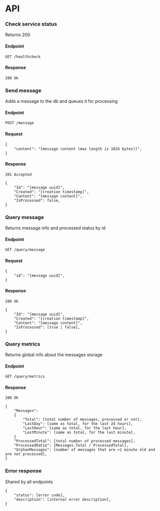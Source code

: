 # API

### Check service status
Returns 200
#### Endpoint
`GET /healthcheck`
#### Response
`200 Ok`

### Send message
Adds a message to the db and queues it for processing
#### Endpoint
`POST /message`
#### Request
```
{
    "content": "[message content (max length is 1024 bytes)]",
}
```
#### Response
`201 Accepted`
```
{
    "Id": "[message uuid]",
    "Created": "[creation timestamp]",
    "Content": "[message content]",
    "IsProcessed": false,
}
```

### Query message
Returns message info and processed status by id
#### Endpoint
`GET /query/message`
#### Request
```
{
    "id": "[message uuid]",
}
```
#### Response
`200 Ok`
```
{
    "Id": "[message uuid]",
    "Created": "[creation timestamp]",
    "Content": "[message content]",
    "IsProcessed": [true | false],
}
```

### Query metrics
Returns global info about the messages storage
#### Endpoint
`GET /query/metrics`
#### Response
`200 Ok`
```
{
    "Messages":
    {
        "Total": [total number of messages, processed or not],
        "LastDay": [same as total, for the last 24 hours],
        "LastHour": [same as total, for the last hour],
        "LastMinute": [same as total, for the last minute],
    }
    "ProcessedTotal": [total number of processed messages],
    "ProcessedRatio": [Messages.Total / ProcessedTotal],
    "OrphanMessages": [number of messages that are >1 minute old and are not processed],
}
```

### Error response
Shared by all endpoints
```
{
    "status": [error code],
    "description": [internal error description],
}
```